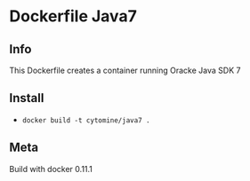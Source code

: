 # Dockerfile Java7

## Info

This Dockerfile creates a container running Oracke Java SDK 7

## Install

- `docker build -t cytomine/java7 .` 

## Meta

Build with docker 0.11.1
